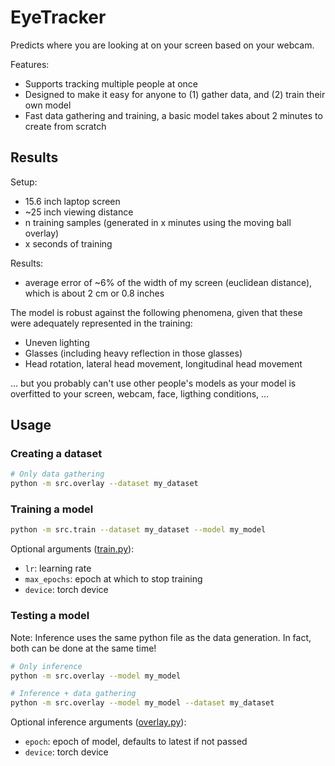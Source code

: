 # EyeTracker

Predicts where you are looking at on your screen based on your webcam.

Features:

- Supports tracking multiple people at once
- Designed to make it easy for anyone to (1) gather data, and (2) train their own model
- Fast data gathering and training, a basic model takes about 2 minutes to create from scratch

## Results

Setup:

- 15.6 inch laptop screen
- ~25 inch viewing distance
- n training samples (generated in x minutes using the moving ball overlay)
- x seconds of training

Results:

- average error of ~6% of the width of my screen (euclidean distance), which is about 2 cm or 0.8 inches

The model is robust against the following phenomena, given that these were adequately represented in the training:

- Uneven lighting
- Glasses (including heavy reflection in those glasses)
- Head rotation, lateral head movement, longitudinal head movement

... but you probably can't use other people's models as your model is overfitted to your screen, webcam, face, ligthing conditions, ...

## Usage

### Creating a dataset

```bash
# Only data gathering
python -m src.overlay --dataset my_dataset
```

### Training a model

```bash
python -m src.train --dataset my_dataset --model my_model
```

Optional arguments ([train.py](./src/train.py)):

- `lr`: learning rate
- `max_epochs`: epoch at which to stop training
- `device`: torch device


### Testing a model
Note: Inference uses the same python file as the data generation. In fact, both can be done at the same time!
```bash
# Only inference
python -m src.overlay --model my_model

# Inference + data gathering
python -m src.overlay --model my_model --dataset my_dataset 
```

Optional inference arguments ([overlay.py](./src/overlay.py)):

- `epoch`: epoch of model, defaults to latest if not passed
- `device`: torch device
